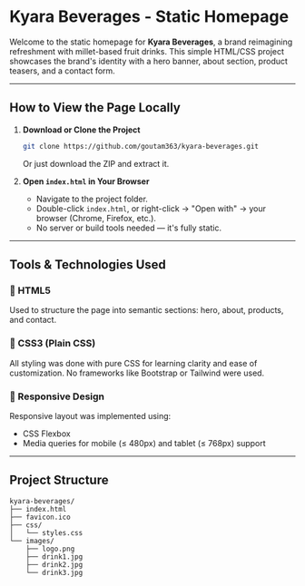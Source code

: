 # Kyara Beverages - Static Homepage

Welcome to the static homepage for **Kyara Beverages**, a brand reimagining refreshment with millet-based fruit drinks. This simple HTML/CSS project showcases the brand's identity with a hero banner, about section, product teasers, and a contact form.

---

## How to View the Page Locally

1. **Download or Clone the Project**

   ```bash
   git clone https://github.com/goutam363/kyara-beverages.git
   ```

   Or just download the ZIP and extract it.

2. **Open `index.html` in Your Browser**

   * Navigate to the project folder.
   * Double-click `index.html`, or right-click → "Open with" → your browser (Chrome, Firefox, etc.).
   * No server or build tools needed — it's fully static.

---

## Tools & Technologies Used

### 🔹 HTML5

Used to structure the page into semantic sections: hero, about, products, and contact.

### 🔹 CSS3 (Plain CSS)

All styling was done with pure CSS for learning clarity and ease of customization. No frameworks like Bootstrap or Tailwind were used.

### 🔹 Responsive Design

Responsive layout was implemented using:

* CSS Flexbox
* Media queries for mobile (≤ 480px) and tablet (≤ 768px) support

---

## Project Structure

```
kyara-beverages/
├── index.html
├── favicon.ico
├── css/
│   └── styles.css
└── images/
    ├── logo.png
    ├── drink1.jpg
    ├── drink2.jpg
    └── drink3.jpg
```
